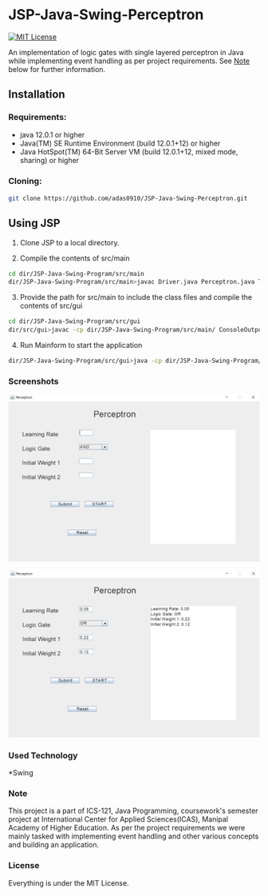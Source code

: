 # JSP-Java-Swing-Perceptron
[![MIT License](https://img.shields.io/badge/license-MIT-blue.svg?style=flat)](http://choosealicense.com/licenses/mit/)

An implementation of logic gates with single layered perceptron in Java while implementing event handling as per project requirements. See [Note](#Note) below for further information.

## Installation

### Requirements:
* java 12.0.1 or higher
* Java(TM) SE Runtime Environment (build 12.0.1+12) or higher
* Java HotSpot(TM) 64-Bit Server VM (build 12.0.1+12, mixed mode, sharing) or higher

### Cloning:
```sh
git clone https://github.com/adas0910/JSP-Java-Swing-Perceptron.git
```

## Using JSP

1. Clone JSP to a local directory.

2. Compile the contents of src/main 
```sh
cd dir/JSP-Java-Swing-Program/src/main
dir/JSP-Java-Swing-Program/src/main>javac Driver.java Perceptron.java Truthtable.java
```

3. Provide the path for src/main to include the class files and compile the contents of src/gui 
```sh
cd dir/JSP-Java-Swing-Program/src/gui
dir/src/gui>javac -cp dir/JSP-Java-Swing-Program/src/main/ ConsoleOutput.java Mainform.java
```

4. Run Mainform to start the application
```sh
dir/JSP-Java-Swing-Program/src/gui>java -cp dir/JSP-Java-Swing-Program/src/main/; Mainform
```

### Screenshots

![img](img/Untitled-1.png)


![img](img/Untitled-2.png)


### Used Technology
*Swing
### Note
This project is a part of ICS-121, Java Programming, coursework's semester project at International Center for Applied Sciences(ICAS), Manipal Academy of Higher Education. As per the project requirements we were mainly tasked with implementing event handling and other various concepts and building an application. 

### License
Everything is under the MIT License.

